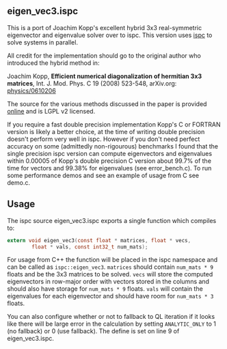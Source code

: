 eigen\_vec3.ispc
---
This is a port of Joachim Kopp's excellent hybrid 3x3 real-symmetric eigenvector and eigenvalue solver
over to ispc. This version uses [ispc](https://ispc.github.io/) to solve systems in parallel.

All credit for the implementation should go to the original author who introduced the hybrid method in:

Joachim Kopp,
**Efficient numerical diagonalization of hermitian 3x3 matrices**,
Int. J. Mod. Phys. C 19 (2008) 523-548,
arXiv.org: [physics/0610206](http://arxiv.org/abs/physics/0610206)

The source for the various methods discussed in the paper is provided [online](http://www.mpi-hd.mpg.de/personalhomes/globes/3x3/)
and is LGPL v2 licensed.

If you require a fast double precision implementation Kopp's C or FORTRAN version is likely a better
choice, at the time of writing double precision doesn't perform very well in ispc. However if you
don't need perfect accuracy on some (admittedly non-rigourous) benchmarks I found that the single
precision ispc version can compute eigenvectors and eigenvalues within 0.00005 of Kopp's double precision C version
about 99.7% of the time for vectors and 99.38% for eigenvalues (see error\_bench.c).
To run some performance demos and see an example of usage from C see demo.c.

Usage
---
The ispc source eigen\_vec3.ispc exports a single function which compiles to:
```c
extern void eigen_vec3(const float * matrices, float * vecs,
		float * vals, const int32_t num_mats);
```
For usage from C++ the function will be placed in the ispc namespace and can be called as `ispc::eigen_vec3`.
`matrices` should contain `num_mats * 9` floats and be the 3x3 matrices to be solved. `vecs` will store
the computed eigenvectors in row-major order with vectors stored in the columns and should also have
storage for `num_mats * 9` floats. `vals` will contain the eigenvalues for each eigenvector and should have
room for `num_mats * 3` floats.

You can also configure whether or not to fallback to QL iteration if it looks like there will be
large error in the calculation by setting `ANALYTIC_ONLY` to 1 (no fallback) or 0 (use fallback). The
define is set on line 9 of eigen\_vec3.ispc.

